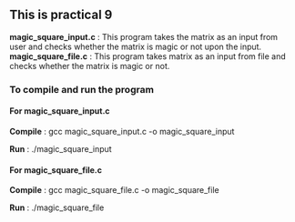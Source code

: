 ## This is practical 9

**magic_square_input.c** : This program takes the matrix as an input from user and checks whether the matrix is magic or not upon the input.
**magic_square_file.c** : This program takes matrix as an input from file and checks whether the matrix is magic or not.

### To compile and run the program

#### For magic_square_input.c

**Compile** : gcc magic_square_input.c -o magic_square_input

**Run** : ./magic_square_input

#### For magic_square_file.c

**Compile** : gcc magic_square_file.c -o magic_square_file

**Run** : ./magic_square_file

